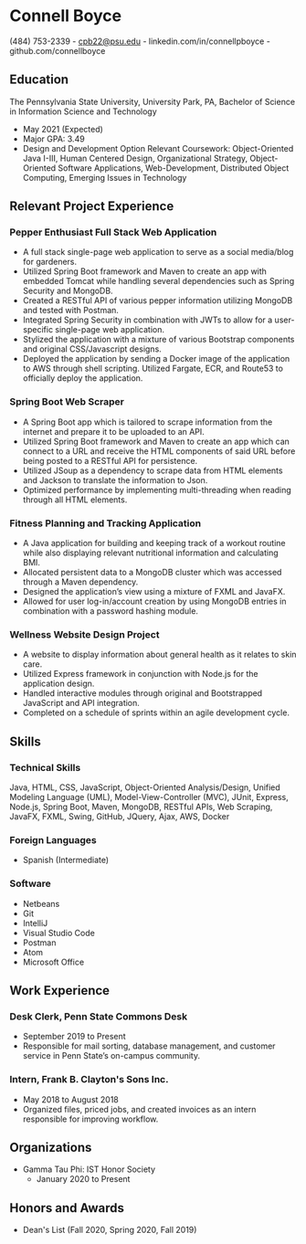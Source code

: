 # Connell Boyce
(484) 753-2339  -  cpb22@psu.edu  -  linkedin.com/in/connellpboyce  -  github.com/connellboyce

## Education
The Pennsylvania State University, University Park, PA, 
Bachelor of Science in Information Science and Technology 
- May 2021 (Expected)
- Major GPA: 3.49
- Design and Development Option
Relevant Coursework: Object-Oriented Java I-III, Human Centered Design, Organizational Strategy, Object-Oriented Software
Applications, Web-Development, Distributed Object Computing, Emerging Issues in Technology

## Relevant Project Experience
### Pepper Enthusiast Full Stack Web Application
- A full stack single-page web application to serve as a social media/blog for gardeners.
- Utilized Spring Boot framework and Maven to create an app with embedded Tomcat while handling several dependencies
such as Spring Security and MongoDB.
- Created a RESTful API of various pepper information utilizing MongoDB and tested with Postman.
- Integrated Spring Security in combination with JWTs to allow for a user-specific single-page web application.
- Stylized the application with a mixture of various Bootstrap components and original CSS/Javascript designs.
- Deployed the application by sending a Docker image of the application to AWS through shell scripting. Utilized Fargate,
ECR, and Route53 to officially deploy the application.

### Spring Boot Web Scraper
- A Spring Boot app which is tailored to scrape information from the internet and prepare it to be uploaded to an API.
- Utilized Spring Boot framework and Maven to create an app which can connect to a URL and receive the HTML
components of said URL before being posted to a RESTful API for persistence.
- Utilized JSoup as a dependency to scrape data from HTML elements and Jackson to translate the information to Json.
- Optimized performance by implementing multi-threading when reading through all HTML elements.

### Fitness Planning and Tracking Application
- A Java application for building and keeping track of a workout routine while also displaying relevant nutritional
information and calculating BMI.
- Allocated persistent data to a MongoDB cluster which was accessed through a Maven dependency.
- Designed the application’s view using a mixture of FXML and JavaFX.
- Allowed for user log-in/account creation by using MongoDB entries in combination with a password hashing module.

### Wellness Website Design Project
- A website to display information about general health as it relates to skin care.
- Utilized Express framework in conjunction with Node.js for the application design.
- Handled interactive modules through original and Bootstrapped JavaScript and API integration.
- Completed on a schedule of sprints within an agile development cycle.

## Skills
### Technical Skills
Java, HTML, CSS, JavaScript, Object-Oriented Analysis/Design, Unified Modeling Language (UML),
Model-View-Controller (MVC), JUnit, Express, Node.js, Spring Boot, Maven, MongoDB, RESTful APIs, Web Scraping, JavaFX,
FXML, Swing, GitHub, JQuery, Ajax, AWS, Docker
### Foreign Languages
- Spanish (Intermediate)
### Software
- Netbeans
- Git
- IntelliJ
- Visual Studio Code
- Postman
- Atom
- Microsoft Office

## Work Experience
### Desk Clerk, Penn State Commons Desk
- September 2019 to Present
- Responsible for mail sorting, database management, and customer service in Penn State’s on-campus community.
### Intern, Frank B. Clayton's Sons Inc.
- May 2018 to August 2018
- Organized files, priced jobs, and created invoices as an intern responsible for improving workflow.

## Organizations
- Gamma Tau Phi: IST Honor Society
  - January 2020 to Present
  
## Honors and Awards
- Dean's List (Fall 2020, Spring 2020, Fall 2019)
